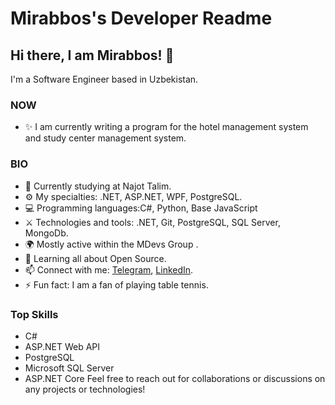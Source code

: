 # Mirabbos's Developer Readme

## Hi there, I am Mirabbos! 👋
I'm a Software Engineer based in Uzbekistan.

### NOW
- ✨ I am currently writing a program for the hotel management system and study center management system.

### BIO
- 🏢 Currently studying at Najot Talim.
- ⚙️ My specialties: .NET, ASP.NET, WPF, PostgreSQL.
- 💻 Programming languages:C#, Python, Base JavaScript 
- ⚔️ Technologies and tools: .NET, Git,  PostgreSQL, SQL Server, MongoDb.
- 🌍 Mostly active within the MDevs Group .
- 🌱 Learning all about Open Source.
- 📫 Connect with me: [Telegram](https://t.me/Mirabbos_Egamberdiyev), [LinkedIn](https://www.linkedin.com/in/mirabbos-egamberdiyev-3901862a2/).
- ⚡️ Fun fact: I am a fan of playing table tennis.
### Top Skills
- C#
- ASP.NET Web API
- PostgreSQL
- Microsoft SQL Server
- ASP.NET Core
Feel free to reach out for collaborations or discussions on any projects or technologies!
